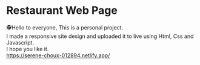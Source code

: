 # Restaurant Web Page

🕵️Hello to everyone, 
This is a personal project.  
I made a responsive site design and uploaded it to live using Html, Css and Javascript.   
I hope you like it.   
https://serene-choux-012894.netlify.app/  
